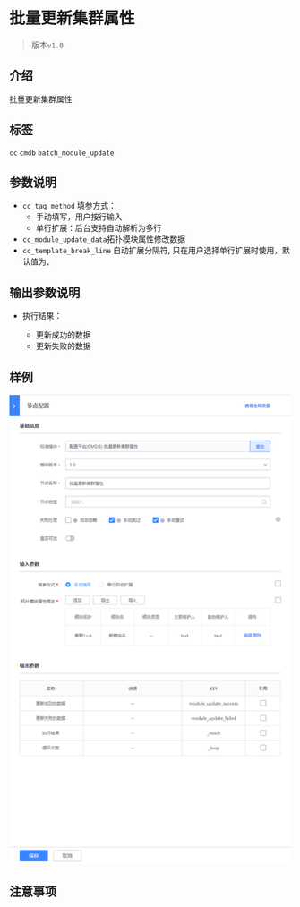 # 批量更新集群属性
> 版本`v1.0`

## 介绍

批量更新集群属性


## 标签
`cc` `cmdb` `batch_module_update`

## 参数说明

* `cc_tag_method` 填参方式：
    - 手动填写，用户按行输入
    - 单行扩展：后台支持自动解析为多行
* `cc_module_update_data`拓扑模块属性修改数据
* `cc_template_break_line` 自动扩展分隔符, 只在用户选择单行扩展时使用，默认值为`,`

## 输出参数说明

* 执行结果：

  - 更新成功的数据
  - 更新失败的数据

## 样例

![](../images/cc_batch_module_update.png)

## 注意事项

